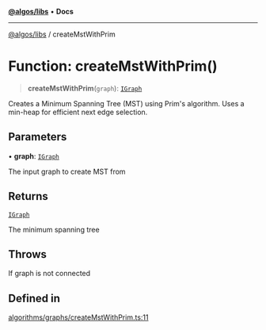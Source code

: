 [**@algos/libs**](../README.md) • **Docs**

***

[@algos/libs](../globals.md) / createMstWithPrim

# Function: createMstWithPrim()

> **createMstWithPrim**(`graph`): [`IGraph`](../interfaces/IGraph.md)

Creates a Minimum Spanning Tree (MST) using Prim's algorithm.
Uses a min-heap for efficient next edge selection.

## Parameters

• **graph**: [`IGraph`](../interfaces/IGraph.md)

The input graph to create MST from

## Returns

[`IGraph`](../interfaces/IGraph.md)

The minimum spanning tree

## Throws

If graph is not connected

## Defined in

[algorithms/graphs/createMstWithPrim.ts:11](https://github.com/vladbasin/algos/blob/896f4802dfe6dc549179fbc3b973d06095c49e3e/libs/algos/src/lib/algorithms/graphs/createMstWithPrim.ts#L11)
